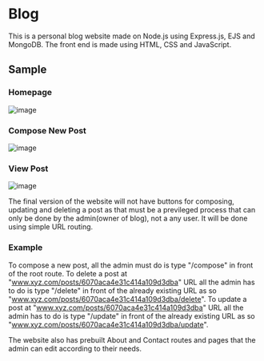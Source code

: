 # Blog 
This is a personal blog website made on Node.js using Express.js, EJS and MongoDB. The front end is made using HTML, CSS and JavaScript.



## Sample
 

### Homepage

![image](https://user-images.githubusercontent.com/66895829/114231933-bffc6500-9998-11eb-8b36-9b4a1011a18c.png)


### Compose New Post

![image](https://user-images.githubusercontent.com/66895829/114232048-ea4e2280-9998-11eb-900e-204b19321f6a.png)


### View Post

![image](https://user-images.githubusercontent.com/66895829/114232084-f4702100-9998-11eb-95e3-c7bec7b8408a.png)



The final version of the website will not have buttons for composing, updating and deleting a post as that must be a previleged process that can only be done by the admin(owner of blog), not a any user. It will be done using simple URL routing. 

### Example
To compose a new post, all the admin must do is type "/compose" in front of the root route.
To delete a post at "www.xyz.com/posts/6070aca4e31c414a109d3dba" URL all the admin has to do is type "/delete" in front of the already existing URL as so "www.xyz.com/posts/6070aca4e31c414a109d3dba/delete".
To update a post at "www.xyz.com/posts/6070aca4e31c414a109d3dba" URL all the admin has to do is type "/update" in front of the already existing URL as so "www.xyz.com/posts/6070aca4e31c414a109d3dba/update".

The website also has prebuilt About and Contact routes and pages that the admin can edit according to their needs.
